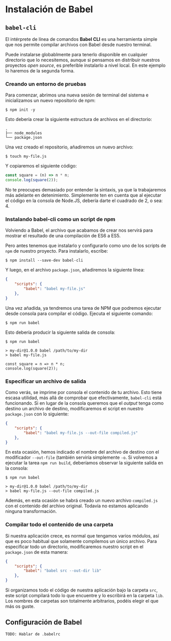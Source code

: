 # Instalación de Babel

## `babel-cli`
El intérprete de línea de comandos **Babel CLI** es una herramienta simple que nos permite compilar archivos con Babel desde nuestro terminal.

Puede instalarse globablmente para tenerlo disponible en cualquier directorio que lo necesitemos, aunque si pensamos en distribuir nuestros proyectos *open source*, es preferible instalarlo a nivel local. En este ejemplo lo haremos de la segunda forma.

### Creando un entorno de pruebas
Para comenzar, abrimos una nueva sesión de terminal del sistema e inicializamos un nuevo repositorio de npm:

```terminal
$ npm init -y
```

Esto debería crear la siguiente estructura de archivos en el directorio:

```terminal
.
├── node_modules
└── package.json
```

Una vez creado el repositorio, añadiremos un nuevo archivo:

```terminal
$ touch my-file.js
```

Y copiaremos el siguiente código:

```javascript
const square = (n) => n * n;
console.log(square(2));
```

No te preocupes demasiado por entender la sintaxis, ya que la trabajaremos más adelante en detenimiento. Simplemente ten en cuenta que al ejecutar el código en la consola de Node.JS, debería darte el cuadrado de 2, o sea: 4.

### Instalando babel-cli como un script de npm
Volviendo a Babel, el archivo que acabamos de crear nos servirá para mostrar el resultado de una compilación de ES6 a ES5.

Pero antes tenemos que instalarlo y configurarlo como uno de los scripts de `npm` de nuestro proyecto. Para instalarlo, escribe:

```terminal
$ npm install --save-dev babel-cli
```

Y luego, en el archivo `package.json`, añadiremos la siguiente línea:

```json
{
    "scripts": {
        "babel": "babel my-file.js"
    },
}
```

Una vez añadida, ya tendremos una tarea de NPM que podremos ejecutar desde consola para compilar el código. Ejecuta el siguiente comando:

```terminal
$ npm run babel
```

Esto debería producir la siguiente salida de consola:

```terminal
$ npm run babel

> my-dir@1.0.0 babel /path/to/my-dir
> babel my-file.js

const square = n => n * n;
console.log(square(2));
```

### Especificar un archivo de salida
Como verás, se imprime por consola el contenido de tu archivo. Esto tiene escasa utilidad, más allá de comprobar que efectivamente, `babel-cli` está funcionando. Si en lugar de la consola queremos que el *output* tenga como destino un archivo de destino, modificaremos el script en nuestro `package.json` con lo siguiente:

```json
{
    "scripts": {
        "babel": "babel my-file.js --out-file compiled.js"
    },
}
```

En esta ocasión, hemos indicado el nombre del archivo de destino con el modificador `--out-file` (también serviría simplemente `-o`. Si volvemos a ejecutar la tarea `npm run build`, deberíamos observar la siguiente salida en la consola:

```terminal
$ npm run babel

> my-dir@1.0.0 babel /path/to/my-dir
> babel my-file.js --out-file compiled.js
```
Además, en esta ocasión se habrá creado un nuevo archivo `compiled.js` con el contenido del archivo original. Todavía no estamos aplicando ninguna transformación.

### Compilar todo el contenido de una carpeta

Si nuestra aplicación crece, es normal que tengamos varios módulos, así que es poco habitual que solamente compilemos un único archivo. Para especificar todo un directorio, modificaremos nuestro script en el `package.json` de esta manera:

```json
{
    "scripts": {
        "babel": "babel src --out-dir lib"
    },
}
```

Si organizamos todo el código de nuestra aplicación bajo la carpeta `src`, este script compilará todo lo que encuentre y lo escribirá en la carpeta `lib`. Los nombres de carpetas son totalmente arbitrarios, podéis elegir el que más os guste.

## Configuración de Babel

    TODO: Hablar de .babelrc